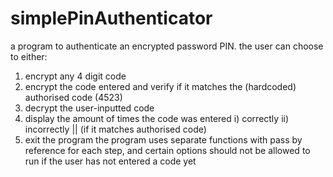 # simplePinAuthenticator

a program to authenticate an encrypted password PIN. the user can choose to either:
1. encrypt any 4 digit code
2. encrypt the code entered and verify if it matches the (hardcoded) authorised code (4523)
3. decrypt the user-inputted code
4. display the amount of times the code was entered i) correctly ii) incorrectly || (if it matches authorised code)
5. exit the program
the program uses separate functions with pass by reference for each step, 
and certain options should not be allowed to run if the user has not entered a code yet 
